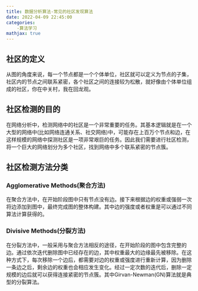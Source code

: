 ```yaml
---
title: 数据分析算法-常见的社区发现算法
date: 2022-04-09 22:45:00
categories:
	-算法学习
mathjax: true
---
```

## 社区的定义

从图的角度来说，每一个节点都是一个个体单位，社区就可以定义为节点的子集，社区内的节点之间联系紧密，各个社区之间的连接较为松散，就好像由个体单位组成的社区，你在中关村，我在回龙观。

## 社区检测的目的

在网络分析中，检测网络中的社区是一个非常重要的任务。其基本逻辑就是在一个大型的网络中(比如网络连通关系、社交网络)中，可能存在上百万个节点和边，在这样规模的网络中探测社区是一项非常艰巨的任务。因此我们需要进行社区检测，将一个巨大的网络划分为多个社区，找到网络中多个联系紧密的节点簇。

## 社区检测方法分类

### Agglomerative Methods(聚合方法)

在聚合方法中，在开始阶段图中只有节点没有边。接下来根据边的权重或强弱一次将边添加到图中，最终完成图的整体构建。其中边的强度或者权重是可以通过不同算法计算获得的。

### Divisive Methods(分裂方法)

在分裂方法中，一般采用与聚合方法相反的途径，在开始阶段的图中包含完整的边。通过依次迭代删除图中已经存在的边，其中权重最大的边缘最先被移除。在这种方式下，每次移除一个边后，都需要对边的权重或强度进行重新计算，因为删除一条边之后，剩余边的权重也会相应发生变化。经过一定次数的迭代后，删除一定规模的边后就可以获得连接紧密的节点簇。其中Girvan-Newman(GN)算法就是典型的分裂算法。
